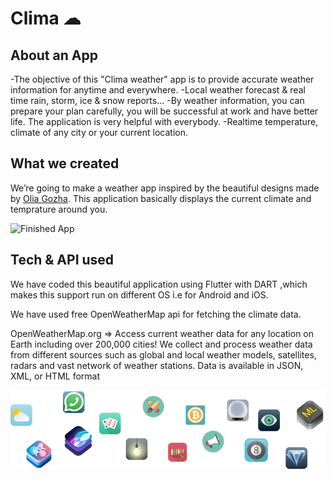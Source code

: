 # Clima ☁

## About an App

-The objective of this "Clima weather" app is to provide accurate weather information for anytime and everywhere.
-Local weather forecast & real time rain, storm, ice & snow reports...
-By weather information, you can prepare your plan carefully, you will be successful at work and have better life. The application is very helpful with everybody.
-Realtime temperature, climate of any city or your current location.

## What we created

We’re going to make a weather app inspired by the beautiful designs made by [Olia Gozha](https://dribbble.com/shots/4663154-). This application basically displays the current climate and temprature around you. 

![Finished App](https://github.com/sh-yash/Clima-Flutter/blob/master/clima-demo.gif)

## Tech & API used

We have coded this beautiful application using Flutter with DART ,which makes this support run on different OS i.e for Android and iOS.

We have used free OpenWeatherMap api for fetching the climate data.

OpenWeatherMap.org => Access current weather data for any location on Earth including over 200,000 cities! We collect and process weather data from different sources such as global and local weather models, satellites, radars and vast network of weather stations. Data is available in JSON, XML, or HTML format

![End Banner](https://github.com/sh-yash/BMI-Calculator/blob/master/readme-end-banner.png)
